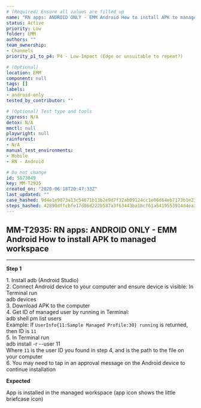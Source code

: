 ```yaml
---
# (Required) Ensure all values are filled up
name: "RN apps: ANDROID ONLY - EMM Android How to install APK to managed workspace"
status: Active
priority: Low
folder: EMM
authors: ""
team_ownership: 
- Channels
priority_p1_to_p4: P4 - Low-Impact (Edge or unsuitable to repeat?)

# (Optional)
location: EMM
component: null
tags: []
labels: 
- android-only
tested_by_contributor: ""

# (Optional) Test type and tools
cypress: N/A
detox: N/A
mmctl: null
playwright: null
rainforest: 
- N/A
manual_test_environments: 
- Mobile
- RN - Android

# Do not change
id: 5873049
key: MM-T2935
created_on: "2020-06-18T20:47:33Z"
last_updated: ""
case_hashed: 9d4e1e9073a13c54671b13b2e9d7f32ab09124cc1e06d64eb7173b1e2135a930e37a4b034fd36c9f22cfa8f623a8106a
steps_hashed: 42890dffcbfe17d86d222b587a3f63443ba1bcf61a5419553914d4ea3d3e681637d76d2a2965536a11e0b105193061af
---
```


<!-- (Auto-generated) Based on frontmatter's "key" and "name" -->

## MM-T2935: RN apps: ANDROID ONLY - EMM Android How to install APK to managed workspace

---

**Step 1**

1\. Install adb (Android Studio)\
2\. Connect Android device to your computer and ensure device is visible: In Terminal run\
adb devices\
3\. Download APK to the computer\
4\. Get ID of managed user by running in Terminal:\
adb shell pm list users\
Example: If `UserInfo{11:Sample Managed Profile:30} running` is returned, then ID is `11`\
5\. In Terminal run\
adb install -r --user 11\
Where `11` is the user ID you found in step 4, and is the path to the file on your computer\
6\. You may need to tap in an approval message on the Android device to continue installation

**Expected**

App is installed in the managed workspace (app icon shows the little briefcase icon)

